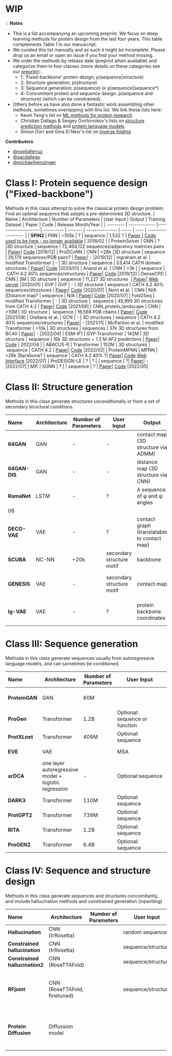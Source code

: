 
# WIP

💡 **Notes**
- This is a list accompanying an upcoming preprint. We focus on deep learning methods for protein design from the last four years. This table complements Table 1 in our manuscript.
- We curated this list manually and as such it might be incomplete. Please drop us an email or open an issue if you find your method missing.
- We order the methods by release date (preprint when available) and categorize them in four classes (more details on these categories see our [preprint]()):.
  * 1: 'Fixed-backbone' protein design; p(sequence|structure)
  * 2: Structure generation; p(structure)
  * 3: Sequence generation; p(sequence) or p(sequence|sequence*)
  * 4: Concomitant protein and sequence design. p(sequence and structure) (which can be constrained). 
- Others before us have also done a fantastic work assembling other methods, sometimes overlapping with this list. We link these lists here:
  * Kevin Yang's list on [ML methods for protein research](https://github.com/yangkky/Machine-learning-for-proteins/blob/master/README.md)
  * Christian Dallago & Sergey Ovchinnikov's lists on [structure prediction methods](https://github.com/sacdallago/folding_tools) and [protein language models](https://github.com/sacdallago/folding_tools/blob/main/pLM.md).
  * Simon Dürr and Gina El Nesr's list on [inverse folding](https://github.com/duerrsimon/folding_tools/blob/main/inversefolding.md)

**Contributors**
- [@noeliaferruz](https://twitter.com/noeliaferruz)
- [@sacdallago](https://twitter.com/sacdallago)
- [@michaelheinzinger](https://twitter.com/michaelheinzinger)

# Class I: Protein sequence design ("Fixed-backbone")
Methods in this class attempt to solve the classical protein design problem: Find an optimal sequence that adopts a pre-determined 3D structure.
| Name      | Architecture | Number of Parameters | User Input | Output | Training Dataset | Paper | Code | Release Month/Year |
| :-------- | ------------- |---------------------| ---------- | ------- | --------------- | ----- | ---- | ------------------ | 
| **SPIN2** |  FNN | ~105k | ? | sequence | 1,532 ? | [Paper](https://onlinelibrary.wiley.com/doi/10.1002/prot.25489) | [Code used to be here - no longer available](http://sparks-lab.org/service/) | 2018/02 | 
| ProteinSolver     |   GNN | ? |3D structure | sequence | 72,464,122 sequences/adjacency matrices pairs | [Paper](https://www.sciencedirect.com/science/article/pii/S2405471220303276?via%3Dihub)| [Code](https://github.com/ostrokach/proteinsolver) |2019/12|
| ProDCoNN | CNN | >28k |3D structure | sequence | 26,179 sequences/PDB pairs? | [Paper](https://onlinelibrary.wiley.com/doi/10.1002/prot.25868)| - |2019/12|
| Ingraham et al. | modified Transformer | - | 3D structure | sequence | 53,414  CATH domain structures | [Paper](https://www.nature.com/articles/s41467-022-28313-9)| [Code](https://github.com/ProteinDesignLab/protein_seq_des) |2020/01]
| Anand et al. | CNN | >3k | | sequence | CATH 4.2 40% sequences/structures | [Paper](https://www.mit.edu/~vgarg/GenerativeModelsForProteinDesign.pdf)| [Code](https://www.mit.edu/~vgarg/github.com/jingraham/neurips19-graph-protein-design) |2019/12]
| DenseCPD | CNN | 3M | 3D structure | sequence | 11,227 3D structures  | [Paper](https://pubs.acs.org/doi/10.1021/acs.jcim.0c00043)| [Web server](http://protein.org.cn/densecpd.html) |2020/01]
| GVP | GVP | - | 3D structure | sequence | CATH 4.2 40% sequences/structures | [Paper](https://arxiv.org/pdf/2009.01411)| [Code](https://github.com/drorlab/gvp) |2020/07|
| Norn et al. | CNN | N/A |Distance map? | sequence | N/A | [Paper](https://www.pnas.org/doi/10.1073/pnas.2017228118)| [Code](https://github.com/gjoni/trDesign) |2020/07|
| Fold2Seq | modified Transformer  | - | 3D structure |  sequence | 45,995 3D structures from CATH 4.2 | [Paper](https://arxiv.org/abs/2106.13058)| [Code](https://github.com/IBM/fold2seq) |2021/06|
| CNN_protein_landscape | CNN  | >10M | 3D structure |  sequence | 16,569 PDB chains | [Paper](https://link.springer.com/article/10.1007/s10867-021-09593-6)| [Code](https://github.com/akulikova64/CNN_protein_landscape) |2021/08|
| Orellana et al. | GCN | - | 3D structures | sequence | CATH 4.2 40% sequences/structures | [Paper](https://www.biorxiv.org/content/10.1101/2021.09.06.459171v3)| - |2021/11|
| McPartlon et al. | modified Transformer | >10k | 3D structures | sequences | 37k 3D structures from BC40 | [Paper](https://www.biorxiv.org/content/10.1101/2022.04.15.488492v1)| - |2022/04|
| ESM-IF1  | GVP-Transformer | 142M | 3D structure | sequence | 16k 3D structures + 1.2 M AF2 predictions | [Paper](https://www.biorxiv.org/content/10.1101/2022.04.10.487779v1.full.pdf)| [Code](https://github.com/facebookresearch/esm) | 2022/04 |
| ABACUS-R | Transformer | 152M | 3D structures | sequence | CATH 4.2 | [Paper](ttps://www.nature.com/articles/s43588-022-00273-6)| [Code](https://codeocean.com/capsule/6949436/tree/v1)  |2022/02|
| ProteinMPNN | MPNN | >28k |Backbone? | sequence | CATH 4.2 40% ?| [Paper](https://www.biorxiv.org/content/10.1101/2022.06.03.494563v1)| [Code](https://github.com/dauparas/ProteinMPNN) [Web Interface](https://github.com/dauparas/ProteinMPNN) |2022/07|
| ProDESIGN-LE | ? | ? | | sequence | ?| [Paper](https://www.biorxiv.org/content/10.1101/2022.06.25.497605v4)| - |2022/07|
| MIF | SGNN | ? | | sequence | ? | [Paper](https://www.biorxiv.org/content/10.1101/2022.05.25.493516v1)| [Code](https://github.com/microsoft/protein-sequence-models) |2022/05|


#  Class II: Structure generation
Methods in this class generate structures unconditionally or from a set of secondary structural conditions.

| Name      | Architecture | Number of Parameters | User Input | Output | Training Dataset | Paper | Code | Release Month/Year |
| :-------- | ------------- |---------------------| ---------- | ------- | --------------- | ----- | ---- | ------------------ | 
| **64GAN** |  GAN | - | - | contact map (3D structure via ADMM) | 427,659 contact maps | [Paper](https://papers.nips.cc/paper/2018/hash/afa299a4d1d8c52e75dd8a24c3ce534f-Abstract.html) |-|  2018/12| 
| **64GAN-DIS** | GAN | - | - | distance map (3D structure via CNN) | 800,000 distance maps | [Paper](https://openreview.net/forum?id=SJxnVL8YOV) |  | 2019/03| 
| **RamaNet** |  LSTM  | - | ? | A sequence of φ and ψ angles | 607 helical structures | [Paper](https://f1000research.com/articles/9-298) | [Code](https://sarisabban.github.io/RamaNet/) | 19/
06 | 
| **DECO-VAE** | VAE  | - | ? | contact graph (translatable to contact map) | >650,000 contact graphs | [Paper](https://arxiv.org/abs/2004.07119) | - | 2020/04 | 
| **SCUBA** |  NC-NN | ~20k | secondary structure motif | backbone | 12,465  structures | [Paper](https://www.nature.com/articles/s41586-021-04383-5) | [Code](https://zenodo.org/record/4533424#.YwP3UPFBwqs) | | 
| **GENESIS** |  VAE | - | secondary structure motif | contact map | 40,726 backbones with remodeled loops | [Paper](https://openreview.net/pdf?id=DwN81YIXGQP) | - | | 
| **Ig-VAE** | VAE | - | ? | protein backbone coordinates | 10,768 individual immunoglobulin domains | [Paper](https://journals.plos.org/ploscompbiol/article?id=10.1371/journal.pcbi.1010271) | [Code](https://github.com/ProteinDesignLab/IgVAE) | 2022/06| 


# Class III: Sequence generation
Methods in this class generate sequences usually from autoregressive language models, and can sometimes be conditioned.

| Name      | Architecture | Number of Parameters | User Input | Output | Training Dataset | Paper | Code | Release Month/Year |
| :-------- | ------------- |---------------------| ---------- | ------- | --------------- | ----- | ---- | ------------------ | 
| **ProteinGAN** | GAN  | 60M |   | sequence |  16,706 MDH sequences | [Paper](https://www.nature.com/articles/s42256-021-00310-5) | [Code](https://github.com/Biomatter-Designs/ProteinGAN) | 2019/03 | 
| **ProGen** | Transformer  | 1.2B | Optional: sequence or function | sequence | 280M sequences | [Paper](https://www.biorxiv.org/content/10.1101/2020.03.07.982272v2) | [Code](https://github.com/salesforce/progen) | 2020/03 | 
| **ProtXLnet** |  Transformer |409M | Optional: sequence | sequence | UniRef100 | [Paper](https://ieeexplore.ieee.org/document/9477085) | [Code](https://huggingface.co/Rostlab/prot_xlnet) | 2020/07 | 
| **EVE** | VAE |  | MSA | Sequence | 3,219 MSAs | [Paper](https://www.nature.com/articles/s41586-021-04043-8) | [Code](https://github.com/OATML-Markslab/EVE) | 2020/12 | 
| **arDCA** | one layer autoregressive model + logistic regression | - | Optional:sequence | sequence  | 1,019,208 sequences  | [Paper](https://www.nature.com/articles/s41467-021-25756-4) | [Code](https://github.com/pagnani/ArDCA.jl) | 2021/03| 
| **DARK3** | Transformer  | 110M | Optional: sequence | sequence | 615,000 sequences | [Paper](https://www.biorxiv.org/content/10.1101/2022.01.27.478087v1.full) |  | 2022/01 | 
| **ProtGPT2** | Transformer | 739M | Optional: sequence | sequence | UniRef50 | [Paper](https://www.nature.com/articles/s41467-022-32007-7) | [Code](https://huggingface.co/nferruz/ProtGPT2) | 2022/03 | 
| **RITA** |  Transformer |  1.2B | Optional: sequence | sequence | UniRef50 | [Paper](https://arxiv.org/abs/2205.05789) | [Code](https://huggingface.co/lightonai/RITA_xl) | 2022/05 | 
| **ProGEN2** | Transformer  | 6.4B | Optional: sequence | sequence |  | [Paper](https://arxiv.org/abs/2206.13517) | [Code](https://github.com/salesforce/progen) | 2022/06 |

# Class IV: Sequence and structure design
Methods in this class generate sequences and structures concomitantly, and include hallucination methods and constrained generation (inpainting)

| Name      | Architecture | Number of Parameters | User Input | Output | Training Dataset | Paper | Code | Release Month/Year |
| :-------- | ------------- |---------------------| ---------- | ------- | --------------- | ----- | ---- | ------------------ | 
| **Hallucination** | CNN (trRosetta)  |  | random sequence | sequence/structure | N/A | [Paper](https://www.nature.com/articles/s41586-021-04184-w) | [Code](https://github.com/gjoni/trDesign) | 2020/07 | 
| **Constrained hallucination** |  CNN (trRosetta) | | sequence/structure | sequence/structure | N/A | [Paper](https://pubmed.ncbi.nlm.nih.gov/34547592/) | [Code](https://www.biorxiv.org/content/10.1101/2020.11.29.402743v1.full) | 2020/11 | 
| **Constrained hallucination2** |  CNN (RoseTTAFold) | | sequence/structure | sequence/structure | N/A | [Paper](https://www.science.org/doi/full/10.1126/science.abn2100?af=R) | [Code](https://github.com/RosettaCommons/RFDesign) | 2021/11 | 
| **RFjoint** | CNN (RoseTTAFold, finetuned) | | sequence/structure | sequence/structure | 25% PDB version 02/2020 + 75 % AF2 structures  | [Paper](https://www.science.org/doi/full/10.1126/science.abn2100?af=R) | [Code](https://github.com/RosettaCommons/RFDesign) | 2021/11 | 
| **Protein Diffusion** | Diffussion model  |  | | sequence/structure | 53,414 3D structures (95% CATH 4.2 S95) | [Paper](https://arxiv.org/abs/2205.15019) | [Code](https://nanand2.github.io/proteins/) | 2022/05| 

